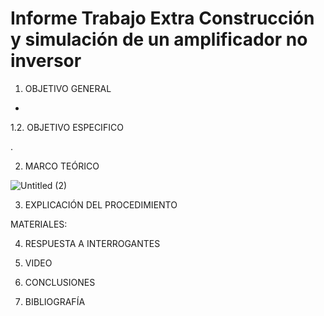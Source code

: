 # Informe Trabajo Extra Construcción  y simulación de un amplificador no inversor

1. OBJETIVO GENERAL 

*

1.2. OBJETIVO ESPECIFICO 

.

2. MARCO TEÓRICO 

![Untitled (2)](https://user-images.githubusercontent.com/93899720/156893912-d13c0441-8f12-4f54-b2ea-7ea2317fe31e.jpg)

3. EXPLICACIÓN DEL PROCEDIMIENTO

MATERIALES: 

4. RESPUESTA A INTERROGANTES 


5. VIDEO



6. CONCLUSIONES



7. BIBLIOGRAFÍA

